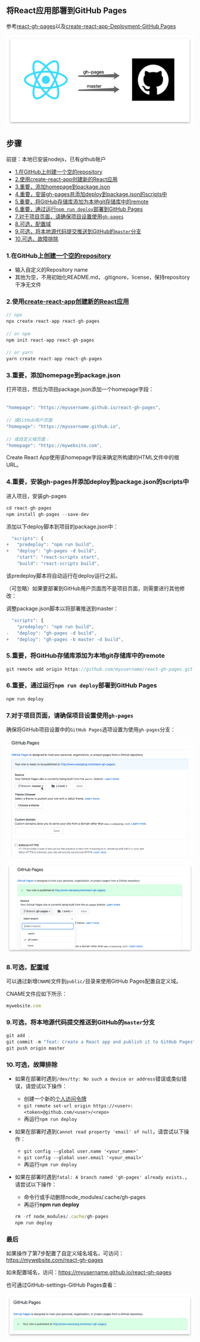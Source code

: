 ## 将React应用部署到GitHub Pages
参考[react-gh-pages](https://github.com/gitname/react-gh-pages)以及[create-react-app-Deployment-GitHub Pages](https://create-react-app.dev/docs/deployment/#github-pages)

![react-gh-pages](/react-gh-pages.png)
<!-- # <img src="/logo.png" title="react-gh-pages" alt="react-gh-pages logo" width="530"> -->

## 步骤
前提：本地已安装nodejs，已有github账户

- [1.在GitHub上创建一个空的repository](#step1)
- [2.使用create-react-app创建新的React应用](#step2)
- [3.重要，添加homepage到package.json](#step3)
- [4.重要，安装gh-pages并添加deploy到package.json的scripts中](#step4)
- [5.重要，将GitHub存储库添加为本地git存储库中的remote](#step5)
- [6.重要，通过运行```npm run deploy```部署到GitHub Pages](#step6)
- [7.对于项目页面，请确保项目设置使用```gh-pages```](#step7)
- [8.可选，配置域](#step8)
- [9.可选，将本地源代码提交推送到GitHub的```master```分支](#step9)
- [10.可选，故障排除](#step10)

### <span id="step1">1.在GitHub上[创建一个空的repository](https://docs.github.com/en/github/creating-cloning-and-archiving-repositories/creating-a-new-repository)</span>
  + 输入自定义的Repository name
  + 其他为空，不用初始化README.md，.gitignore，license，保持repository干净无文件

### <span id="step2">2.使用[create-react-app创建新的React应用](https://github.com/facebook/create-react-app)</span>

```js
// npx
npx create-react-app react-gh-pages

// or npm
npm init react-app react-gh-pages

// or yarn
yarn create react-app react-gh-pages
```
### <span id="step3">3.**重要**，添加homepage到package.json</span>

打开项目，然后为项目package.json添加一个homepage字段：
```js

"homepage": "https://myusername.github.io/react-gh-pages",

// 或GitHub用户页面
"homepage": "https://myusername.github.io",

// 或自定义域页面：
"homepage": "https://mywebsite.com",

```
Create React App使用该homepage字段来确定所构建的HTML文件中的根URL。

### <span id="step4">4.**重要**，安装gh-pages并添加deploy到package.json的scripts中</span>

进入项目，安装gh-pages
```js
cd react-gh-pages
npm install gh-pages --save-dev
```

添加以下deploy脚本到项目的package.json中：
```js
  "scripts": {
+   "predeploy": "npm run build",
+   "deploy": "gh-pages -d build",
    "start": "react-scripts start",
    "build": "react-scripts build",
```

该predeploy脚本将自动运行在deploy运行之前。

（可忽略）如果要部署到GitHub用户页面而不是项目页面，则需要进行其他修改：

调整package.json脚本以将部署推送到master：
```js
  "scripts": {
    "predeploy": "npm run build",
-   "deploy": "gh-pages -d build",
+   "deploy": "gh-pages -b master -d build",
```

### <span id="step5">5.**重要**，将GitHub存储库添加为本地git存储库中的remote</span>

```js
git remote add origin https://github.com/myusername/react-gh-pages.git
```

### <span id="step6">6.**重要**，通过运行```npm run deploy```部署到GitHub Pages</span>

```js
npm run deploy
```


### <span id="step7">7.对于项目页面，请确保项目设置使用```gh-pages```</span>
确保将GitHub项目设置中的```GitHub Pages```选项设置为使用```gh-pages```分支：

![gh-pages-settings](/gh-pages-settings.gif)
![gh-pages-settings](/gh-pages-settings.png)
### <span id="step8">8.**可选**，[配置域](https://docs.github.com/en/github/working-with-github-pages/about-custom-domains-and-github-pages#supported-custom-domains)</span>
可以通过新增```CNAME```文件到```public/```目录来使用GitHub Pages配置自定义域。

CNAME文件应如下所示：
```js
mywebsite.com
```

### <span id="step9">9.**可选**，将本地源代码提交推送到GitHub的```master```分支</span>

```js
git add .
git commit -m "feat: Create a React app and publish it to GitHub Pages"
git push origin master
```

### <span id="step10">10.**可选**，故障排除</span>

+ 如果在部署时遇到```/dev/tty: No such a device or address```错误或类似错误，请尝试以下操作：
  + 创建一个新的[个人访问令牌](https://github.com/settings/tokens)
  + ```git remote set-url origin https://<user>:<token>@github.com/<user>/<repo>```
  + 再运行```npm run deploy```

+ 如果在部署时遇到```Cannot read property 'email' of null```，请尝试以下操作：
  + ```git config --global user.name '<your_name>'```
  + ```git config --global user.email '<your_email>'```
  + 再运行```npm run deploy```

+ 如果在部署时遇到```fatal: A branch named 'gh-pages' already exists.```，请尝试以下操作：
  + 命令行或手动删除node_modules/.cache/gh-pages
  + 再运行**npm run deploy**
  ```js
  rm -rf node_modules/.cache/gh-pages
  npm run deploy
  ```

### <span>最后</span>

如果操作了第7步配置了自定义域名域名，可访问：https://mywebsite.com/react-gh-pages

如未配置域名，访问：https://myusername.github.io/react-gh-pages

也可通过GitHub-settings-GitHub Pages查看：

![website](/website.png)